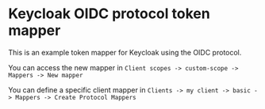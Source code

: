 # Keycloak OIDC protocol token mapper

This is an example token mapper for Keycloak using the OIDC protocol.

You can access the new mapper in `Client scopes -> custom-scope -> Mappers -> New mapper`

You can define a specific client mapper in `Clients -> my client -> basic -> Mappers -> Create Protocol Mappers`

